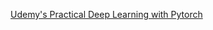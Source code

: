 [Udemy's Practical Deep Learning with Pytorch](https://www.udemy.com/practical-deep-learning-with-pytorch/)
